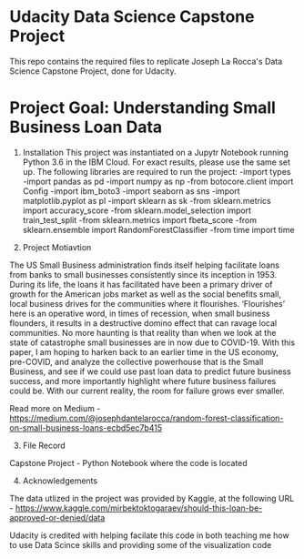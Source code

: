 # Udacity Data Science Capstone Project
  This repo contains the required files to replicate Joseph La Rocca's Data Science Capstone Project, done for Udacity.

# Project Goal: Understanding Small Business Loan Data
  
  1. Installation
  This project was instantiated on a Jupytr Notebook running Python 3.6 in the IBM Cloud. For exact results, please use the same set up. The following libraries are required to run the project:
    -import types
    -import pandas as pd
    -import numpy as np
    -from botocore.client import Config
    -import ibm_boto3
    -import seaborn as sns
    -import matplotlib.pyplot as pl
    -import sklearn as sk
    -from sklearn.metrics import accuracy_score
    -from sklearn.model_selection import train_test_split
    -from sklearn.metrics import fbeta_score
    -from sklearn.ensemble import RandomForestClassifier
    -from time import time
    
  2. Project Motiavtion
  
  The US Small Business administration finds itself helping facilitate loans from banks to small businesses consistently since its inception in 1953. During its life, the loans it has facilitated have been a primary driver of growth for the American jobs market as well as the social benefits small, local business drives for the communities where it flourishes. ‘Flourishes’ here is an operative word, in times of recession, when small business flounders, it results in a destructive domino effect that can ravage local communities. No more haunting is that reality than when we look at the state of catastrophe small businesses are in now due to COVID-19. With this paper, I am hoping to harken back to an earlier time in the US economy, pre-COVID, and analyze the collective powerhouse that is the Small Business, and see if we could use past loan data to predict future business success, and more importantly highlight where future business failures could be. With our current reality, the room for failure grows ever smaller.
  
  Read more on Medium - https://medium.com/@josephdantelarocca/random-forest-classification-on-small-business-loans-ecbd5ec7b415
  
  3. File Record
  
  Capstone Project - Python Notebook where the code is located
  
  4. Acknowledgements
  
  The data utlized in the project was provided by Kaggle, at the following URL - https://www.kaggle.com/mirbektoktogaraev/should-this-loan-be-approved-or-denied/data
  
  Udacity is credited with helping facilate this code in both teaching me how to use Data Scince skills and providing some of the visualization code

